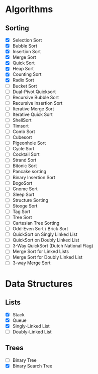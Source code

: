 # Algorithms

## Sorting

- [x] Selection Sort
- [x] Bubble Sort
- [x] Insertion Sort
- [x] Merge Sort
- [x] Quick Sort
- [x] Heap Sort
- [x] Counting Sort
- [x] Radix Sort
- [ ] Bucket Sort
- [ ] Dual-Pivot Quicksort
- [ ] Recursive Bubble Sort
- [ ] Recursive Insertion Sort
- [ ] Iterative Merge Sort
- [ ] Iterative Quick Sort
- [ ] ShellSort
- [ ] Timsort
- [ ] Comb Sort
- [ ] Cubesort
- [ ] Pigeonhole Sort
- [ ] Cycle Sort
- [ ] Cocktail Sort
- [ ] Strand Sort
- [ ] Bitonic Sort
- [ ] Pancake sorting
- [ ] Binary Insertion Sort
- [ ] BogoSort
- [ ] Gnome Sort
- [ ] Sleep Sort
- [ ] Structure Sorting
- [ ] Stooge Sort
- [ ] Tag Sort
- [ ] Tree Sort
- [ ] Cartesian Tree Sorting
- [ ] Odd-Even Sort / Brick Sort
- [ ] QuickSort on Singly Linked List
- [ ] QuickSort on Doubly Linked List
- [ ] 3-Way QuickSort (Dutch National Flag)
- [ ] Merge Sort for Linked Lists
- [ ] Merge Sort for Doubly Linked List
- [ ] 3-way Merge Sort

# Data Structures

## Lists

- [x] Stack
- [x] Queue
- [x] Singly-Linked List
- [ ] Doubly-Linked List

## Trees

- [ ] Binary Tree
- [x] Binary Search Tree